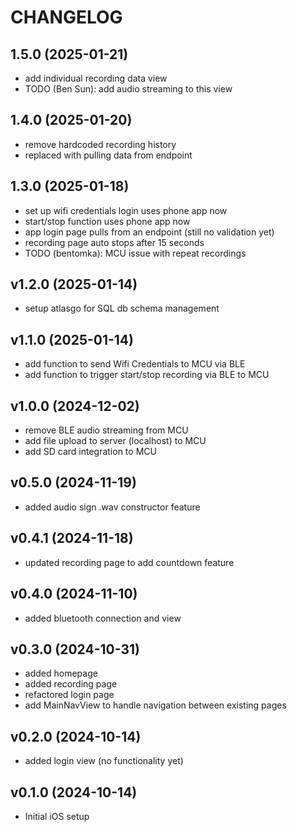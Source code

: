 # CHANGELOG

## 1.5.0 (2025-01-21)
- add individual recording data view
- TODO (Ben Sun): add audio streaming to this view

## 1.4.0 (2025-01-20)
- remove hardcoded recording history
- replaced with pulling data from endpoint

## 1.3.0 (2025-01-18)
- set up wifi credentials login uses phone app now
- start/stop function uses phone app now
- app login page pulls from an endpoint (still no validation yet)
- recording page auto stops after 15 seconds
- TODO (bentomka): MCU issue with repeat recordings

## v1.2.0 (2025-01-14)
- setup atlasgo for SQL db schema management

## v1.1.0 (2025-01-14)
- add function to send Wifi Credentials to MCU via BLE
- add function to trigger start/stop recording via BLE to MCU

## v1.0.0 (2024-12-02)
- remove BLE audio streaming from MCU
- add file upload to server (localhost) to MCU
- add SD card integration to MCU

## v0.5.0 (2024-11-19)
- added audio sign .wav constructor feature

## v0.4.1 (2024-11-18)
- updated recording page to add countdown feature 

## v0.4.0 (2024-11-10)
- added bluetooth connection and view

## v0.3.0 (2024-10-31)
- added homepage
- added recording page
- refactored login page
- add MainNavView to handle navigation between existing pages
  
## v0.2.0 (2024-10-14)
- added login view (no functionality yet)

## v0.1.0 (2024-10-14)
- Initial iOS setup
